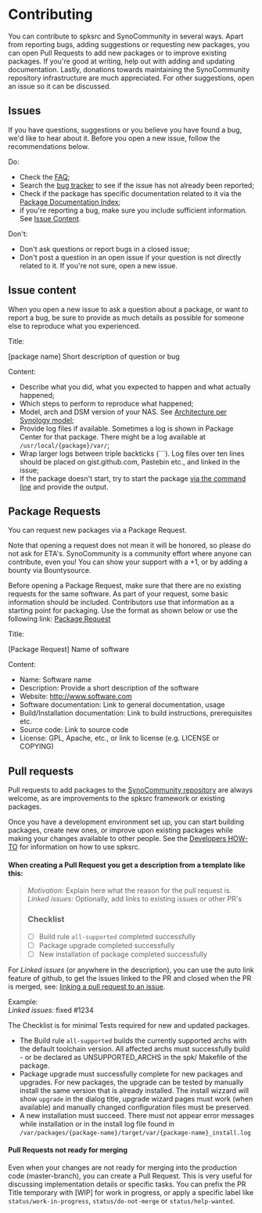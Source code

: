 Contributing
============

You can contribute to spksrc and SynoCommunity in several ways. Apart from reporting bugs, adding suggestions or requesting new packages, you can open Pull Requests to add new packages or to improve existing packages. If you're good at writing, help out with adding and updating documentation. Lastly, donations towards maintaining the SynoCommunity repository infrastructure are much appreciated.
For other suggestions, open an issue so it can be discussed.


Issues
------
If you have questions, suggestions or you believe you have found a bug, we'd like to hear about it. Before you open a new issue, follow the recommendations below.

Do:

* Check the [FAQ](https://github.com/SynoCommunity/spksrc/wiki/Frequently-Asked-Questions);
* Search the [bug tracker](https://github.com/SynoCommunity/spksrc/issues) to see if the issue has not already been reported;
* Check if the package has specific documentation related to it via the [Package Documentation Index](https://github.com/SynoCommunity/spksrc/wiki/Package-Documentation-Index);
* if you're reporting a bug, make sure you include sufficient information. See [Issue Content](https://github.com/SynoCommunity/spksrc/blob/master/CONTRIBUTING.md#issue-content).

Don't:

* Don't ask questions or report bugs in a closed issue;
* Don't post a question in an open issue if your question is not directly related to it. If you're not sure, open a new issue.

Issue content
-------------

When you open a new issue to ask a question about a package, or want to report a bug, be sure to provide as much details as possible for someone else to reproduce what you experienced.

Title:

[package name] Short description of question or bug

Content:

* Describe what you did, what you expected to happen and what actually happened;
* Which steps to perform to reproduce what happened;
* Model, arch and DSM version of your NAS. See [Architecture per Synology model](https://github.com/SynoCommunity/spksrc/wiki/Architecture-per-Synology-model);
* Provide log files if available. Sometimes a log is shown in Package Center for that package. There might be a log available at `/usr/local/{package}/var/`;
* Wrap larger logs between triple backticks (```). Log files over ten lines should be placed on gist.github.com, Pastebin etc., and linked in the issue;
* If the package doesn't start, try to start the package [via the command line](https://github.com/SynoCommunity/spksrc/wiki/Frequently-Asked-Questions#how-to-query-package-status-or-start-from-command-line)  and provide the output.


Package Requests
----------------
You can request new packages via a Package Request.

Note that opening a request does not mean it will be honored, so please do not ask for ETA's. SynoCommunity is a community effort where anyone can contribute, even you!
You can show your support with a +1, or by adding a bounty via Bountysource.

Before opening a Package Request, make sure that there are no existing requests for the same software.
As part of your request, some basic information should be included. Contributors use that information as a starting point for packaging. Use the format as shown below or use the following link: [Package Request](https://github.com/SynoCommunity/spksrc/issues/new?title=[Package%20Request]%20&body=Name%3A%0ADescription%3A%0AWebsite%3A%0ASoftware%20documentation%3A%0ABuild%2FInstallation%20documentation%3A%0ASource%20Code%3A%0ALicense%3A)

Title:

[Package Request] Name of software

Content:
* Name: Software name
* Description: Provide a short description of the software
* Website: http://www.software.com
* Software documentation: Link to general documentation, usage
* Build/Installation documentation: Link to build instructions, prerequisites etc.
* Source code: Link to source code
* License: GPL, Apache, etc., or link to license (e.g. LICENSE or COPYING)


Pull requests
----------
Pull requests to add packages to the [SynoCommunity repository](https://synocommunity.com) are always welcome, as are improvements to the spksrc framework or existing packages.

Once you have a development environment set up, you can start building packages, create new ones, or improve upon existing packages while making your changes available to other people. See the [Developers HOW-TO](https://github.com/SynoCommunity/spksrc/wiki/Developers-HOW-TO) for information on how to use spksrc.

#### When creating a Pull Request you get a description from a template like this:

> _Motivation:_  Explain here what the reason for the pull request is.<br>
> _Linked issues:_  Optionally, add links to existing issues or other PR's
> 
> ### Checklist
> - [ ] Build rule `all-supported` completed successfully
> - [ ] Package upgrade completed successfully
> - [ ] New installation of package completed successfully


For _Linked issues_ (or anywhere in the description), you can use the auto link feature of github, to get the issues linked to the PR and closed when the PR is merged, 
see: [linking a pull request to an issue](https://help.github.com/en/github/managing-your-work-on-github/linking-a-pull-request-to-an-issue).

Example:<br>
_Linked issues:_ fixed #1234

The Checklist is for minimal Tests required for new and updated packages.<br>
- The Build rule `all-supported` builds the currently supported archs with the default toolchain version. All affected archs must successfully build - or be declared as UNSUPPORTED_ARCHS in the spk/ Makefile of the package.
- Package upgrade must successfully complete for new packages and upgrades. For new packages, the upgrade can be tested by manually install the same version that is already installed. The install wizzard will show `upgrade` in the dialog title, upgrade wizard pages must work (when available) and manually changed configuration files must be preserved.
- A new installation must succeed. There must not appear error messages while installation or in the install log file found in `/var/packages/{package-name}/target/var/{package-name}_install.log`

#### Pull Requests not ready for merging
Even when your changes are not ready for merging into the production code (master-branch), you can create a Pull Request. This is very useful for discussing implementation details or specific tasks.
You can prefix the PR Title temporary with [WIP] for work in progress, or apply a specific label like `status/work-in-progress`, `status/do-not-merge` or `status/help-wanted`.
